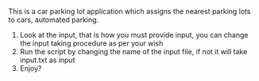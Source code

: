 This is a car parking lot application which assigns the nearest parking lots to cars, automated parking.

1. Look at the input, that is how you must provide input, you can change the input taking procedure as per your wish
2. Run the script by changing the name of the input file, if not it will take input.txt as input
3. Enjoy? 